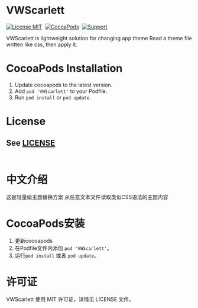 VWScarlett
==============
[![License MIT](https://img.shields.io/badge/license-MIT-green.svg?style=flat)](https://github.com/voicewitness/VWScarlett/blob/master/LICENSE)&nbsp;
[![CocoaPods](https://img.shields.io/cocoapods/v/VWScarlett.svg?style=flat)](http://cocoapods.org/?q=VWScarlett)&nbsp;
[![Support](https://img.shields.io/badge/support-iOS%207%2B%20-blue.svg?style=flat)](https://www.apple.com/nl/ios/)&nbsp;

VWScarlett is lightweight solution for changing app theme
Read a theme file written like css, then apply it.

CocoaPods Installation
==============
1. Update cocoapods to the latest version.
2. Add `pod 'VWScarlett'` to your Podfile.
3. Run `pod install` or `pod update`.

License
==============
See [LICENSE](https://github.com/voicewitness/VWScarlett/LICENSE.md)
<br/><br/>
---
中文介绍
==============
这是轻量级主题替换方案
从任意文本文件读取类似CSS语法的主题内容

CocoaPods安装
==============
1. 更新cocoapods
2. 在Podfile文件内添加 `pod 'VWScarlett'`。
3. 运行`pod install` 或者 `pod update`。

许可证
==============
VWScarlett 使用 MIT 许可证，详情见 LICENSE 文件。
